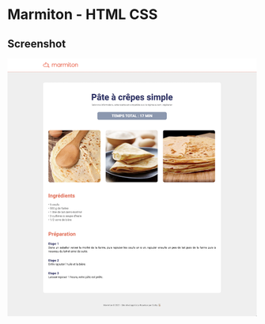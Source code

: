 # Marmiton - HTML CSS

## Screenshot

![screen_marmiton](https://github.com/csengmany/marmiton/blob/main/assets/img/marmiton.png)

